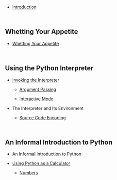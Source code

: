 * [Introduction](README.md)

<a id="whetting-your-appetite" style="width:0;height:0;margin:0;padding:0;">&zwnj;</a>

## Whetting Your Appetite

* [Whetting Your Appetite](1-whetting-your-appetite.md)

<a id="using-the-python-interpreter" style="width:0;height:0;margin:0;padding:0;">&zwnj;</a>

## Using the Python Interpreter

* [Invoking the Interpreter](2-using-the-interpreter/1-invoking-the-interpreter.md)

    * [Argument Passing](2-using-the-interpreter/1-invoking-the-interpreter/1-argument-passing.md)

    * [Interactive Mode](2-using-the-interpreter/1-invoking-the-interpreter/2-interactive-mode.md)

* The Interpreter and Its Environment

    * [Source Code Encoding](2-using-the-interpreter/2-the-interpreter-and-its-environment/1-source-code-encoding.md)

<a id="an-informal-introduction-to-python" style="width:0;height:0;margin:0;padding:0;">&zwnj;</a>

## An Informal Introduction to Python

* [An Informal Introduction to Python](3-an-informal-introduction-to-python.md)

* [Using Python as a Calculator](3-an-informal-introduction-to-python/1-using-python-as-a-calculator.md)

    * [Numbers](3-an-informal-introduction-to-python/1-using-python-as-a-calculator/1-numbers.md)